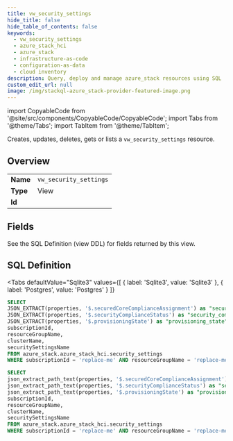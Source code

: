 ```yaml
--- 
title: vw_security_settings
hide_title: false
hide_table_of_contents: false
keywords:
  - vw_security_settings
  - azure_stack_hci
  - azure_stack
  - infrastructure-as-code
  - configuration-as-data
  - cloud inventory
description: Query, deploy and manage azure_stack resources using SQL
custom_edit_url: null
image: /img/stackql-azure_stack-provider-featured-image.png
---
```


import CopyableCode from '@site/src/components/CopyableCode/CopyableCode';
import Tabs from '@theme/Tabs';
import TabItem from '@theme/TabItem';

Creates, updates, deletes, gets or lists a <code>vw_security_settings</code> resource.

## Overview
<table><tbody>
<tr><td><b>Name</b></td><td><code>vw_security_settings</code></td></tr>
<tr><td><b>Type</b></td><td>View</td></tr>
<tr><td><b>Id</b></td><td><CopyableCode code="azure_stack.azure_stack_hci.vw_security_settings" /></td></tr>
</tbody></table>

## Fields

See the SQL Definition (view DDL) for fields returned by this view.

## SQL Definition

<Tabs
defaultValue="Sqlite3"
values={[
{ label: 'Sqlite3', value: 'Sqlite3' },
{ label: 'Postgres', value: 'Postgres' }
]}
>
<TabItem value="Sqlite3">

```sql
SELECT
JSON_EXTRACT(properties, '$.securedCoreComplianceAssignment') as "secured_core_compliance_assignment",
JSON_EXTRACT(properties, '$.securityComplianceStatus') as "security_compliance_status",
JSON_EXTRACT(properties, '$.provisioningState') as "provisioning_state",
subscriptionId,
resourceGroupName,
clusterName,
securitySettingsName
FROM azure_stack.azure_stack_hci.security_settings
WHERE subscriptionId = 'replace-me' AND resourceGroupName = 'replace-me' AND clusterName = 'replace-me';
```

</TabItem>
<TabItem value="Postgres">

```sql
SELECT
json_extract_path_text(properties, '$.securedCoreComplianceAssignment') as "secured_core_compliance_assignment",
json_extract_path_text(properties, '$.securityComplianceStatus') as "security_compliance_status",
json_extract_path_text(properties, '$.provisioningState') as "provisioning_state",
subscriptionId,
resourceGroupName,
clusterName,
securitySettingsName
FROM azure_stack.azure_stack_hci.security_settings
WHERE subscriptionId = 'replace-me' AND resourceGroupName = 'replace-me' AND clusterName = 'replace-me';
```

</TabItem>
</Tabs>
